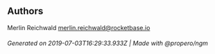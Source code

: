## Authors

Merlin Reichwald <merlin.reichwald@rocketbase.io>

###### Generated on 2019-07-03T16:29:33.933Z | Made with @propero/ngm